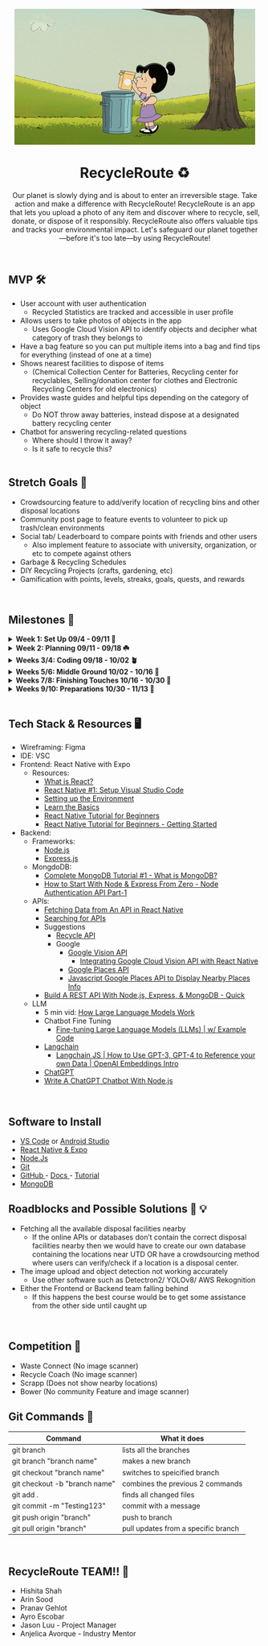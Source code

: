 <p align="center">
  <img align="center" src="recycle.gif">

# <h1 align="center">RecycleRoute :recycle:</h1>

<p align="center">
Our planet is slowly dying and is about to enter an irreversible stage. Take action and make a difference with RecycleRoute! RecycleRoute is an app that lets you upload a photo of any item and discover where to recycle, sell, donate, or dispose of it responsibly. RecycleRoute also offers valuable tips and tracks your environmental impact. Let's safeguard our planet together—before it's too late—by using RecycleRoute!
</p>
<br>

## MVP :hammer_and_wrench:

- User account with user authentication
  - Recycled Statistics are tracked and accessible in user profile
- Allows users to take photos of objects in the app
  - Uses Google Cloud Vision API to identify objects and decipher what category of trash they belongs to
- Have a bag feature so you can put multiple items into a bag and find tips for everything (instead of one at a time)
- Shows nearest facilities to dispose of items
  - (Chemical Collection Center for Batteries, Recycling center for recyclables, Selling/donation center for clothes and Electronic Recycling Centers for old electronics)
- Provides waste guides and helpful tips depending on the category of object
  - Do NOT throw away batteries, instead dispose at a designated battery recycling center
- Chatbot for answering recycling-related questions
  - Where should I throw it away?
  - Is it safe to recycle this?
    <br> <br>

## Stretch Goals :rocket:

- Crowdsourcing feature to add/verify location of recycling bins and other disposal locations
- Community post page to feature events to volunteer to pick up trash/clean environments
- Social tab/ Leaderboard to compare points with friends and other users
  - Also implement feature to associate with university, organization, or etc to compete against others
- Garbage & Recycling Schedules
- DIY Recycling Projects (crafts, gardening, etc)
- Gamification with points, levels, streaks, goals, quests, and rewards

<br>

## Milestones :calendar:

<details>
  
**<summary>Week 1: Set Up 09/4 - 09/11 :seedling: </summary>**

#### General:

- Discuss who’s frontend/backend and the overall project/tech stack
- Set up communication, environments, and <a href="https://www.when2meet.com/?26280852-TiZTA">when2meet</a>
- Go over GitHub basics
- Start working on UI designs with Figma
  - Low Fidelity to High Fidelity

#### Frontend

- Look into React Native and CSS

#### Backend

- Start looking into Tech Stack (MongoDB, Express, Node.js)
- Play around with the APIs (use Postman)
- Look into LLM for chatbot and start playing around with it
<br>
</details>

<details>
  
**<summary>Week 2: Planning 09/11 - 09/18 :shamrock: </summary>**

#### Frontend:

- Go over some UI design basics
- Flesh out the collective vision for the app
- Figma Design **due** by the **end of week 2**

#### Backend:

- Plan out database design schema
- Start setting up the User Authentication and the Database. Have a working prototype by the end of the 2nd week
- Keep doing research with the tech stack and APIs
- Look into LLM for chatbot and start playing around with it

<br>
</details>

<details>
  
**<summary>Weeks 3/4: Coding  09/18 - 10/02 :potted_plant: </summary>**
  
#### Frontend:
  - Code initial screens
    - **Login/SignUp Pages** 
    - **Picture Page** 
      - Should be able to take/upload pictures of an object
      - Identifies what the item is and provides a helpful guide and tips on how to recycle it (image a <a href="https://youtu.be/NBmLFMN0fdw?si=-kPb11z3OIlgmm82&t=1285">Pokedex </a>)
        -  Access to the Recycle Page
      - Have a bag to add uploaded multiple objects
        - Shows quantity, item, and ability to remove
    - **Recyle Page** 
      - Google Maps with custom icons for recycling areas
      - Google Map integration that shows the nearest available disposal facilities

#### Backend:

- Set up the APIs for object detection and categorizing the type of recycling
- Start training the LLM and setting up the chatbot
- Start working on adding guides and tips that appear when trash items are received
<br>
</details>

<details>

**<summary>Weeks 5/6: Middle Ground 10/02 - 10/16 :cactus:</summary>**

#### Frontend:

- **Profile Page**

  - Has user’s information and their statistic
  - History of what has been recycled

- **Home page**
  - Has user statistic
    - Number of \_\_\_ recycled
    - Reduced Carbon footprint
    - How long the world could last if everyone recycled like you
  - Helpful guides and tips for recycling
- **Chatbot Page**
  - Should allow the user to input any text they want

#### Backend:

- Connect the login/create page with the backend database
- **Home Page**
  - List the user’s stats and their impact on the planet
  - Provides courses/links/videos to tips on how to recycle
- **User Database**
  - Each object the user recycles is stored in history and the statistics are tracked and updated
- **Chatbot Implementation**
  - Have it work with some basic questions like: - Where should I throw it away? - Is it safe to recycle this?
  <br>
  </details>

<details>

**<summary>Weeks 7/8: Finishing Touches 10/16 - 10/30 :deciduous_tree:</summary>**

- Backend and Frontend communicate to finish integration to connect and test
- Have the **entire** app **working**
- If possible work on stretch goals:
  - Community post page to feature events to volunteer to pick up trash/clean environments
  - Social tab/ Leaderboard to compare points with friends and other users
  - DIY Recycling Projects (crafts, gardening, etc)
- Begin **working** on the **script**

#### Frontend:

- Polish up MVP features and help the backend if needed

#### Backend:

- Finish everything
<br>
</details>

<details>

**<summary>Weeks 9/10: Preparations 10/30 - 11/13 :evergreen_tree:</summary>**

#### General:

- **NO MORE CODING** unless for bug fixes!
- Prepare for Presentation Night! (Make hats from paper for coolness effect)
- Polish app and slides so they are ready to go
<br>
</details>

<br>

## Tech Stack & Resources :desktop_computer:

- Wireframing: Figma
- IDE: VSC
- Frontend: React Native with Expo
  - Resources:
    - <a href="https://www.youtube.com/watch?v=Tn6-PIqc4UM">What is React?</a>
    - <a href="https://www.youtube.com/watch?v=mrjy92pW0kM">React Native #1: Setup Visual Studio Code</a>
    - <a href="https://reactnative.dev/docs/environment-setup">Setting up the Environment</a>
    - <a href="https://reactnative.dev/docs/tutorial?language=javascript">Learn the Basics</a>
    - <a href="https://www.youtube.com/playlist?list=PLC3y8-rFHvwhiQJD1di4eRVN30WWCXkg1">React Native Tutorial for Beginners</a>
    - <a href="https://www.youtube.com/watch?v=6ZnfsJ6mM5c">React Native Tutorial for Beginners - Getting Started</a>
- Backend:
  - Frameworks:
    - <a href="https://nodejs.org/en/">Node.js</a>
    - <a href="https://expressjs.com/">Express.js</a>
  - MongdoDB:
    - <a href="https://www.youtube.com/watch?v=ExcRbA7fy_A&list=PL4cUxeGkcC9h77dJ-QJlwGlZlTd4ecZOA">Complete MongoDB Tutorial #1 - What is MongoDB?</a>
    - <a href="https://www.youtube.com/watch?v=P5QbE9aRCLQ&list=PLaAoUJDWH9WrPXMOkqHHsPHxbhvRDqryM">How to Start With Node & Express From Zero - Node Authentication API Part-1</a>
  - APIs:
    - <a href="https://www.youtube.com/watch?v=KJhg761xb3c">Fetching Data from An API in React Native</a>
    - <a href="https://rapidapi.com/search/restaurants/">Searching for APIs</a>
    - Suggestions
      - <a href="https://recyclenation.com/recycling-api/">Recycle API</a>
      - Google
        - <a href="https://cloud.google.com/vision">Google Vision API</a>
          - <a href="https://www.youtube.com/watch?v=iir0ezSvRLw&t=354s"> Integrating Google Cloud Vision API with React Native </a>
        - <a href="https://developers.google.com/maps/documentation/places/web-service/search-nearby">Google Places API</a>
        - <a href="https://www.youtube.com/watch?v=iOif0eHQbHY"> Javascript Google Places API to Display Nearby Places Info</a>
    - <a href="https://www.youtube.com/watch?v=fgTGADljAeg">Build A REST API With Node.js, Express, & MongoDB - Quick</a>
  - LLM
    - 5 min vid: <a href="https://www.youtube.com/watch?v=5sLYAQS9sWQ">How Large Language Models Work</a>
    - Chatbot Fine Tuning
      - <a href="https://www.youtube.com/watch?v=eC6Hd1hFvos">Fine-tuning Large Language Models (LLMs) | w/ Example Code</a>
    - <a href="https://js.langchain.com/docs/get_started/installation">Langchain</a>
      - <a href="https://www.youtube.com/watch?v=veV2I-NEjaM">Langchain JS | How to Use GPT-3, GPT-4 to Reference your own Data | OpenAI Embeddings Intro</a>
    - <a href="https://openai.com/blog/introducing-chatgpt-and-whisper-apis">ChatGPT</a>
    - <a href="https://www.youtube.com/watch?v=1YU83Lw58eo">Write A ChatGPT Chatbot With Node.js</a>

<br>

## Software to Install

- <a href="https://code.visualstudio.com/">VS Code</a> or <a href="https://developer.android.com/studio">Android Studio</a>
- <a href="https://reactnative.dev/docs/environment-setup"> React Native & Expo </a>
- <a href="https://nodejs.org/en/"> Node.Js </a>
- <a href="https://git-scm.com/downloads"> Git </a>
- <a href="https://git-scm.com/downloads"> GitHub </a> - <a href="https://docs.github.com/en/get-started/quickstart/hello-world"> Docs </a> - <a href="https://product.hubspot.com/blog/git-and-github-tutorial-for-beginners">Tutorial </a>
- <a href="https://www.mongodb.com/docs/manual/core/document/"> MongoDB </a>

## Roadblocks and Possible Solutions :construction: :bulb:

- Fetching all the available disposal facilities nearby
  - If the online APIs or databases don’t contain the correct disposal facilities nearby then we would have to create our own database containing the locations near UTD OR have a crowdsourcing method where users can verify/check if a location is a disposal center.
- The image upload and object detection not working accurately
  - Use other software such as Detectron2/ YOLOv8/ AWS Rekognition
- Either the Frontend or Backend team falling behind
  - If this happens the best course would be to get some assistance from the other side until caught up

<br>

## Competition :boxing_glove:

- Waste Connect (No image scanner)
- Recycle Coach (No image scanner)
- Scrapp (Does not show nearby locations)
- Bower (No community Feature and image scanner)
  <br>

## Git Commands :notebook:

| Command                       | What it does                        |
| ----------------------------- | ----------------------------------- |
| git branch                    | lists all the branches              |
| git branch "branch name"      | makes a new branch                  |
| git checkout "branch name"    | switches to speicified branch       |
| git checkout -b "branch name" | combines the previous 2 commands    |
| git add .                     | finds all changed files             |
| git commit -m "Testing123"    | commit with a message               |
| git push origin "branch"      | push to branch                      |
| git pull origin "branch"      | pull updates from a specific branch |

<br>

## RecycleRoute TEAM!! :tada:

- Hishita Shah
- Arin Sood
- Pranav Gehlot
- Ayro Escobar
- Jason Luu - Project Manager
- Anjelica Avorque - Industry Mentor
